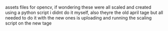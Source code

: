 assets files for opencv, if wondering these were all scaled and created using a python script i didnt do it myself, also theyre the old april tage but all needed to do it with the new ones is uploading and running the scaling script on the new tage
